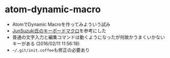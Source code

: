 # atom-dynamic-macro

* AtomでDynamic Macroを作ってみよういう試み
* [JunSuzuki氏のキーボードマクロ](http://qiita.com/JunSuzukiJapan/items/692dc5390ec545178e7d)を参考にした
* 普通の文字入力と編集コマンドは動くようになったが何故かうまくいかないキーがある (2016/02/11 11:56:18)
* ```~/.git/init.coffee```も修正の必要あり

